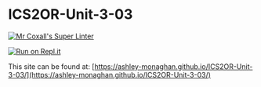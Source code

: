 # ICS2OR-Unit-3-03

[![Mr Coxall's Super Linter](https://github.com/ashley-monaghan/ICS2OR-Unit-3-03/workflows/Mr%20Coxall's%20Super%20Linter/badge.svg)](https://github.com/ashley-monaghan/ICS2OR-Unit-3-03/actions)

[![Run on Repl.it](https://repl.it/badge/github/ashley-monaghan/ICS2OR-Unit-3-03)](https://repl.it/github/ashley-monaghan/ICS2OR-Unit-3-03)

This site can be found at: [https://ashley-monaghan.github.io/ICS2OR-Unit-3-03/](https://ashley-monaghan.github.io/ICS2OR-Unit-3-03/)
